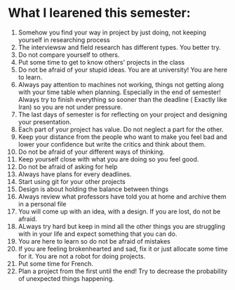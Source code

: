 # What I learened this semester:
1. Somehow you find your way in project by just doing, not keeping yourself in researching process
2. The interviewsw and field research has different types. You better try.
3. Do not compare yourself to others. 
4. Put some time to get to know others' projects in the class
5. Do not be afraid of your stupid ideas. You are at university! You are here to learn.
6. Always pay attention to machines not working, things not getting along with your time table when planning. Especially in the end of semester! Always try to finish everything so sooner than the deadline ( Exactly like Iran) so you are not under pressure.
7. The last days of semester is for reflecting on your project and designing your presentation. 
8. Each part of your project has value. Do not neglect a part for the other.
9. Keep your distance from the people who want to make you feel bad and lower your confidence but write the critics and think about them.
10. Do not be afraid of your different ways of thinking. 
11. Keep yourself close with what you are doing so you feel good.
12. Do not be afraid of asking for help
13. Always have plans for every deadlines. 
14. Start using git for your other projects
15. Design is about holding the balance between things
16. Always review what professors have told you at home and archive them in a personal file
17. You will come up with an idea, with a design. If you are lost, do not be afraid.
18. ALways try hard but keep in mind all the other things you are struggling with in your life and expect something that you can do.
19. You are here to learn so do not be afraid of mistakes
20. If you are feeling brokenhearted and sad, fix it or just allocate some time for it. You are not a robot for doing projects. 
21. Put some time for French.
22. Plan a project from the first until the end! Try to decrease the probability of unexpected things happening.
